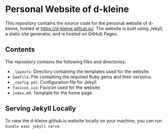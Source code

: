 # Personal Website of d-kleine

This repository contains the source code for the personal website of d-kleine, hosted at https://d-kleine.github.io/. The website is built using Jekyll, a static site generator, and is hosted on GitHub Pages.

## Contents

The repository contains the following files and directories:
- `_layouts`: Directory containing the templates used for the website.
- `Gemfile`: File containing the required Ruby gems and their versions.
- `_config.yml`: Configuration file for Jekyll.
- `favicon.ico`: Favicon used for the website
- `index.md`: Template for the home page.

## Serving Jekyll Locally

To view the d-kleine.github.io website locally on your machine, you can run `bundle exec jekyll serve`.
